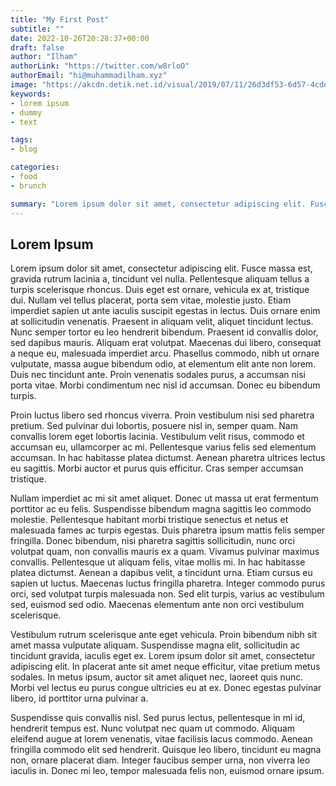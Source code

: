 ```yaml
---
title: "My First Post"
subtitle: ""
date: 2022-10-26T20:28:37+00:00
draft: false
author: "Ilham"
authorLink: "https://twitter.com/w8rloO"
authorEmail: "hi@muhammadilham.xyz"
image: "https://akcdn.detik.net.id/visual/2019/07/11/26d3df53-6d57-4cde-8872-05c78c830b9b_169.jpeg?w=650"
keywords:
- lorem ipsum
- dummy
- text

tags:
- blog

categories:
- food
- brunch

summary: "Lorem ipsum dolor sit amet, consectetur adipiscing elit. Fusce massa est, gravida rutrum lacinia a, tincidunt vel nulla. Pellentesque aliquam tellus a turpis scelerisque rhoncus."
---
```

## Lorem Ipsum

Lorem ipsum dolor sit amet, consectetur adipiscing elit. Fusce massa est, gravida rutrum lacinia a, tincidunt vel nulla. Pellentesque aliquam tellus a turpis scelerisque rhoncus. Duis eget est ornare, vehicula ex at, tristique dui. Nullam vel tellus placerat, porta sem vitae, molestie justo. Etiam imperdiet sapien ut ante iaculis suscipit egestas in lectus. Duis ornare enim at sollicitudin venenatis. Praesent in aliquam velit, aliquet tincidunt lectus. Nunc semper tortor eu leo hendrerit bibendum. Praesent id convallis dolor, sed dapibus mauris. Aliquam erat volutpat. Maecenas dui libero, consequat a neque eu, malesuada imperdiet arcu. Phasellus commodo, nibh ut ornare vulputate, massa augue bibendum odio, at elementum elit ante non lorem. Duis nec tincidunt ante. Proin venenatis sodales purus, a accumsan nisi porta vitae. Morbi condimentum nec nisl id accumsan. Donec eu bibendum turpis.

Proin luctus libero sed rhoncus viverra. Proin vestibulum nisi sed pharetra pretium. Sed pulvinar dui lobortis, posuere nisl in, semper quam. Nam convallis lorem eget lobortis lacinia. Vestibulum velit risus, commodo et accumsan eu, ullamcorper ac mi. Pellentesque varius felis sed elementum accumsan. In hac habitasse platea dictumst. Aenean pharetra ultrices lectus eu sagittis. Morbi auctor et purus quis efficitur. Cras semper accumsan tristique.

Nullam imperdiet ac mi sit amet aliquet. Donec ut massa ut erat fermentum porttitor ac eu felis. Suspendisse bibendum magna sagittis leo commodo molestie. Pellentesque habitant morbi tristique senectus et netus et malesuada fames ac turpis egestas. Duis pharetra ipsum mattis felis semper fringilla. Donec bibendum, nisi pharetra sagittis sollicitudin, nunc orci volutpat quam, non convallis mauris ex a quam. Vivamus pulvinar maximus convallis. Pellentesque ut aliquam felis, vitae mollis mi. In hac habitasse platea dictumst. Aenean a dapibus velit, a tincidunt urna. Etiam cursus eu sapien ut luctus. Maecenas luctus fringilla pharetra. Integer commodo purus orci, sed volutpat turpis malesuada non. Sed elit turpis, varius ac vestibulum sed, euismod sed odio. Maecenas elementum ante non orci vestibulum scelerisque.

Vestibulum rutrum scelerisque ante eget vehicula. Proin bibendum nibh sit amet massa vulputate aliquam. Suspendisse magna elit, sollicitudin ac tincidunt gravida, iaculis eget ex. Lorem ipsum dolor sit amet, consectetur adipiscing elit. In placerat ante sit amet neque efficitur, vitae pretium metus sodales. In metus ipsum, auctor sit amet aliquet nec, laoreet quis nunc. Morbi vel lectus eu purus congue ultricies eu at ex. Donec egestas pulvinar libero, id porttitor urna pulvinar a.

Suspendisse quis convallis nisl. Sed purus lectus, pellentesque in mi id, hendrerit tempus est. Nunc volutpat nec quam ut commodo. Aliquam eleifend augue at lorem venenatis, vitae facilisis lacus commodo. Aenean fringilla commodo elit sed hendrerit. Quisque leo libero, tincidunt eu magna non, ornare placerat diam. Integer faucibus semper urna, non viverra leo iaculis in. Donec mi leo, tempor malesuada felis non, euismod ornare ipsum.

